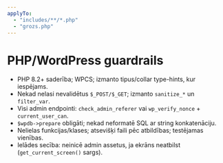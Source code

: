 ```yaml
---
applyTo:
  - "includes/**/*.php"
  - "grozs.php"
---
```


# PHP/WordPress guardrails
- PHP 8.2+ saderība; WPCS; izmanto tipus/collar type-hints, kur iespējams.
- Nekad nelasi nevalidētus `$_POST/$_GET`; izmanto `sanitize_*` un `filter_var`.
- Visi admin endpointi: `check_admin_referer` vai `wp_verify_nonce` + `current_user_can`.
- `$wpdb->prepare` obligāti; nekad neformatē SQL ar string konkatenāciju.
- Nelielas funkcijas/klases; atsevišķi faili pēc atbildības; testējamas vienības.
- Ielādes secība: neinicē admin assetus, ja ekrāns neatbilst (`get_current_screen()` sargs).